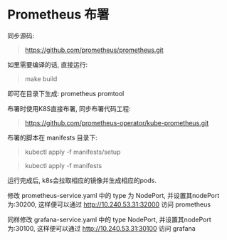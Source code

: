 # Prometheus 布署

同步源码:
> https://github.com/prometheus/prometheus.git

如里需要编译的话, 直接运行: 
> make build

即可在目录下生成: prometheus  promtool

布署时使用K8S直接布署, 同步布署代码工程: 
> https://github.com/prometheus-operator/kube-prometheus.git

布署的脚本在 manifests 目录下:
> kubectl apply -f manifests/setup

> kubectl apply -f manifests

运行完成后, k8s会拉取相应的镜像并生成相应的pods.

修改 prometheus-service.yaml 中的 type 为 NodePort, 并设置其nodePort为:30200, 这样便可以通过 http://10.240.53.31:32000 访问 prometheus

同样修改 grafana-service.yaml 中的 type NodePort, 并设置其nodePort为:30100, 这样便可以通过 http://10.240.53.31:30100 访问 grafana